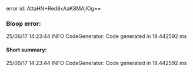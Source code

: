 error id: AttaHN+Red8xAaK8MAjIOg==
### Bloop error:

25/06/17 14:23:44 INFO CodeGenerator: Code generated in 19.442592 ms
#### Short summary: 

25/06/17 14:23:44 INFO CodeGenerator: Code generated in 19.442592 ms